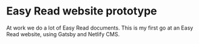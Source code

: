 # Easy Read website prototype

At work we do a lot of Easy Read documents. This is my first go at an Easy Read website, using Gatsby and Netlify CMS.